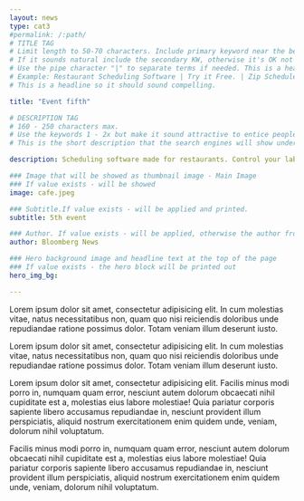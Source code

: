 ```yaml
---
layout: news
type: cat3
#permalink: /:path/
# TITLE TAG
# Limit length to 50-70 characters. Include primary keyword near the beginning of the the tag. 
# If it sounds natural include the secondary KW, otherwise it's OK not to have it.
# Use the pipe character "|" to separate terms if needed. This is a headline and should be compelling
# Example: Restaurant Scheduling Software | Try it Free. | Zip Schedules
# This is a headline so it should sound compelling.  

title: "Event fifth"

# DESCRIPTION TAG
# 160 - 250 characters max.  
# Use the keywords 1 - 2x but make it sound attractive to entice people to click on the link.
# This is the short description that the search engines will show under the page link that is displayed.

description: Scheduling software made for restaurants. Control your labor costs, communicate with staff and keep everyone in-the-loop with a free mobile apps.

### Image that will be showed as thumbnail image - Main Image
### If value exists - will be showed
image: cafe.jpeg

### Subtitle.If value exists - will be applied and printed.
subtitle: 5th event

### Author. If value exists - will be applied, otherwise the author from config.yml will be used
author: Bloomberg News

### Hero background image and headline text at the top of the page
### If value exists - the hero block will be printed out
hero_img_bg:

---
```


Lorem ipsum dolor sit amet, consectetur adipisicing elit. In cum molestias vitae, natus necessitatibus non, quam quo nisi reiciendis doloribus unde repudiandae ratione possimus dolor. Totam veniam illum deserunt iusto.

Lorem ipsum dolor sit amet, consectetur adipisicing elit. In cum molestias vitae, natus necessitatibus non, quam quo nisi reiciendis doloribus unde repudiandae ratione possimus dolor. Totam veniam illum deserunt iusto.

Lorem ipsum dolor sit amet, consectetur adipisicing elit. Facilis minus modi porro in, numquam quam error, nesciunt autem dolorum obcaecati nihil cupiditate est a, molestias eius labore molestiae! Quia pariatur corporis sapiente libero accusamus repudiandae in, nesciunt provident illum perspiciatis, aliquid nostrum exercitationem enim quidem unde, veniam, dolorum nihil voluptatum.

Facilis minus modi porro in, numquam quam error, nesciunt autem dolorum obcaecati nihil cupiditate est a, molestias eius labore molestiae! Quia pariatur corporis sapiente libero accusamus repudiandae in, nesciunt provident illum perspiciatis, aliquid nostrum exercitationem enim quidem unde, veniam, dolorum nihil voluptatum.
